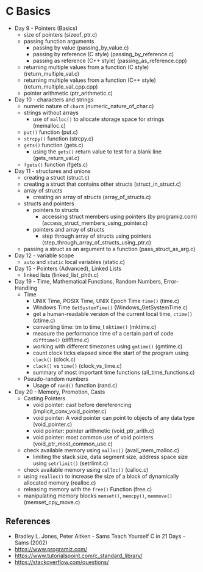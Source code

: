 # C Basics

- Day 9 - Pointers (Basics)
  - size of pointers (sizeof_ptr.c)
  - passing function arguments
    - passing by value (passing_by_value.c)
    - passing by reference (C style) (passing_by_reference.c)
    - passing as reference (C++ style) (passing_as_reference.cpp)
  - returning multiple values from a function (C style) (return_multiple_val.c)
  - returning multiple values from a function (C++ style) (return_multiple_val_cpp.cpp)
  - pointer arithmetic (ptr_arithmetic.c)
- Day 10 - characters and strings
  - numeric nature of `char`s (numeric_nature_of_char.c)
  - strings without arrays
    - use of `malloc()` to allocate storage space for strings (memalloc.c)
  - `put()` function (put.c)
  - `strcpy()` function (strcpy.c)
  - `gets()` function (gets.c)
    - using the `gets()` return value to test for a blank line (gets_return_val.c)
  - `fgets()` function (fgets.c)
- Day 11 - structures and unions
  - creating a struct (struct.c)
  - creating a struct that contains other structs (struct_in_struct.c)
  - array of structs
    - creating an array of structs (array_of_structs.c)
  - structs and pointers
    - pointers to structs
      - accessing struct members using pointers (by programiz.com) (access_struct_members_using_pointer.c)
    - pointers and array of structs
      - step through array of structs using pointers (step_through_array_of_structs_using_ptr.c)
  - passing a struct as an argument to a function (pass_struct_as_arg.c)
- Day 12 - variable scope
  - `auto` and `static` local variables (static.c)
- Day 15 - Pointers (Advanced), Linked Lists
  - linked lists (linked_list_phth.c)
- Day 19 - Time, Mathematical Functions, Random Numbers, Error-Handling
  - Time
    - UNIX Time, POSIX Time, UNIX Epoch Time `time()` (time.c)
    - Windows Time `GetSystemTime()` (Windows_GetSystemTime.c)
    - get a human-readable version of the current local time, `ctime()` (ctime.c)
    - converting time: tm to time_t `mktime()` (mktime.c)
    - measure the performance time of a certain part of code `difftime()` (difftime.c)
    - working with different timezones using `gmtime()` (gmtime.c)
    - count clock ticks elapsed since the start of the program using `clock()` (clock.c)
    - `clock()` vs `time()` (clock_vs_time.c)
    - summary of most important time functions (all_time_functions.c)
  - Pseudo-random numbers
    - Usage of `rand()` function (rand.c)
- Day 20 - Memory, Promotion, Casts
  - Casting Pointers
    - void pointer: cast before dereferencing (implicit_conv_void_pointer.c)
    - void pointer: A void pointer can point to objects of any data type (void_pointer.c)
    - void pointer: pointer arithmetic (void_ptr_arith.c)
    - void pointer: most common use of void pointers (void_ptr_most_common_use.c)
  - check available memory using `malloc()` (avail_mem_malloc.c)
    - limiting the stack size, data segment size, address space size using `setrlimit()` (setrlimit.c)
  - check available memory using `calloc()` (calloc.c)
  - using `realloc()` to increase the size of a block of dynamically allocated memory (realloc.c)
  - releasing memory with the `free()` Function (free.c)
  - manipulating memory blocks `memset()`, `memcpy()`, `memmove()` (memset_cpy_move.c)

## References

- Bradley L. Jones, Peter Aitken - Sams Teach Yourself C in 21 Days -Sams (2002)
- https://www.programiz.com/
- https://www.tutorialspoint.com/c_standard_library/
- https://stackoverflow.com/questions/